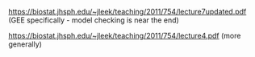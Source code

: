 https://biostat.jhsph.edu/~jleek/teaching/2011/754/lecture7updated.pdf (GEE specifically - model checking is near the end)

https://biostat.jhsph.edu/~jleek/teaching/2011/754/lecture4.pdf (more generally)
